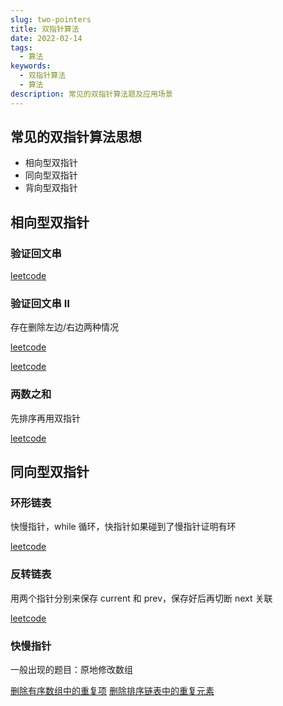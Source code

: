 ```yaml
---
slug: two-pointers
title: 双指针算法
date: 2022-02-14
tags:
  - 算法
keywords:
  - 双指针算法
  - 算法
description: 常见的双指针算法题及应用场景
---
```


## 常见的双指针算法思想

- 相向型双指针
- 同向型双指针
- 背向型双指针

## 相向型双指针

### 验证回文串

[leetcode](https://leetcode-cn.com/submissions/detail/242684649/)

### 验证回文串 Ⅱ

存在删除左边/右边两种情况

[leetcode](https://leetcode-cn.com/submissions/detail/266790789/)

[leetcode](https://leetcode.cn/submissions/detail/414370289/)

### 两数之和

先排序再用双指针

[leetcode](https://leetcode-cn.com/submissions/detail/266792046/)

## 同向型双指针

### 环形链表

快慢指针，while 循环，快指针如果碰到了慢指针证明有环

[leetcode](https://leetcode-cn.com/submissions/detail/266797412/)

### 反转链表

用两个指针分别来保存 current 和 prev，保存好后再切断 next 关联

[leetcode](https://leetcode-cn.com/submissions/detail/268415457/)

### 快慢指针

一般出现的题目：原地修改数组

[删除有序数组中的重复项](https://leetcode.cn/problems/remove-duplicates-from-sorted-array/description/)
[删除排序链表中的重复元素](https://leetcode.cn/problems/remove-duplicates-from-sorted-list/description/)
